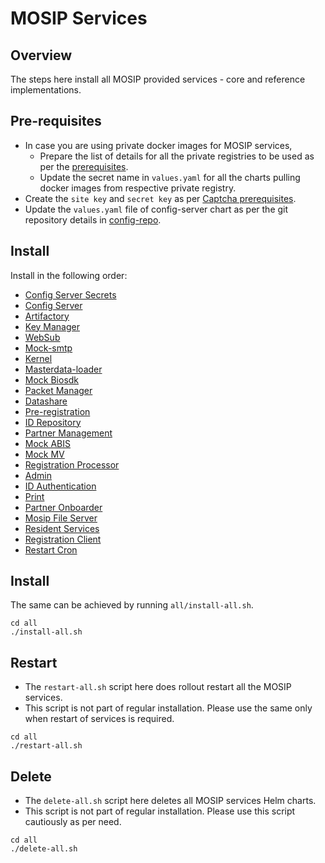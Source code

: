# MOSIP Services

## Overview
The steps here install all MOSIP provided services - core and reference implementations.

## Pre-requisites
* In case you are using private docker images for MOSIP services,
  * Prepare the list of details for all the private registries to be used as per the [prerequisites](docker-secrets/README.md#Prerequisites).
  * Update the secret name in `values.yaml` for all the charts pulling docker images from respective private registry.
* Create the `site key` and `secret key` as per [Captcha prerequisites](captcha/README.md#Prerequisites).
* Update the `values.yaml` file of config-server chart as per the git repository details in [config-repo](config-repo/values.yaml).

## Install
Install in the following order:
* [Config Server Secrets](conf-secrets/README.md)
* [Config Server](config-server/README.md)
* [Artifactory](artifactory/README.md)
* [Key Manager](keymanager/README.md)
* [WebSub](websub/README.md)
* [Mock-smtp](mock-smtp/README.md)
* [Kernel](kernel/README.md)
* [Masterdata-loader](masterdata-loader/)
* [Mock Biosdk](biosdk/README.md)
* [Packet Manager](packetmanager/README.md)
* [Datashare](datashare/README.md)
* [Pre-registration](prereg/README.md)
* [ID Repository](idrepo/README.md)
* [Partner Management](pms/README.md)
* [Mock ABIS](mock-abis/README.md)
* [Mock MV](mock-mv/README.md)
* [Registration Processor](regproc/README.md)
* [Admin](admin/README.md)
* [ID Authentication](ida/README.md)
* [Print](print/README.md)
* [Partner Onboarder](partner-onboarder/README.md)
* [Mosip File Server](mosip-file-server/README.md)
* [Resident Services](resident/README.md)
* [Registration Client](regclient/README.md)
* [Restart Cron](https://github.com/mosip/mosip-infra/tree/release-1.2.0.1/deployment/v3/mosip/restart-cron)
## Install
The same can be achieved by running `all/install-all.sh`.
```
cd all
./install-all.sh
```

## Restart
* The `restart-all.sh` script here does rollout restart all the MOSIP services.
* This script is not part of regular installation. Please use the same only when restart of services is required.
```
cd all
./restart-all.sh
```

## Delete
* The `delete-all.sh` script here deletes all MOSIP services Helm charts.
* This script is not part of regular installation. Please use this script cautiously as per need.
```
cd all
./delete-all.sh
```
